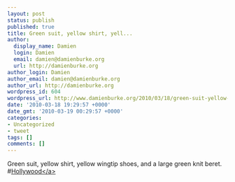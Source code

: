 ```yaml
---
layout: post
status: publish
published: true
title: Green suit, yellow shirt, yell...
author:
  display_name: Damien
  login: Damien
  email: damien@damienburke.org
  url: http://damienburke.org
author_login: Damien
author_email: damien@damienburke.org
author_url: http://damienburke.org
wordpress_id: 604
wordpress_url: http://www.damienburke.org/2010/03/18/green-suit-yellow-shirt-yell/
date: '2010-03-18 19:29:57 +0000'
date_gmt: '2010-03-19 00:29:57 +0000'
categories:
- Uncategorized
- tweet
tags: []
comments: []
---
```

<p>Green suit, yellow shirt, yellow wingtip shoes, and a large green knit beret. #<a href="http:&#47;&#47;search.twitter.com&#47;search?q=%23Hollywood" class="aktt_hashtag">Hollywood<&#47;a></p>
